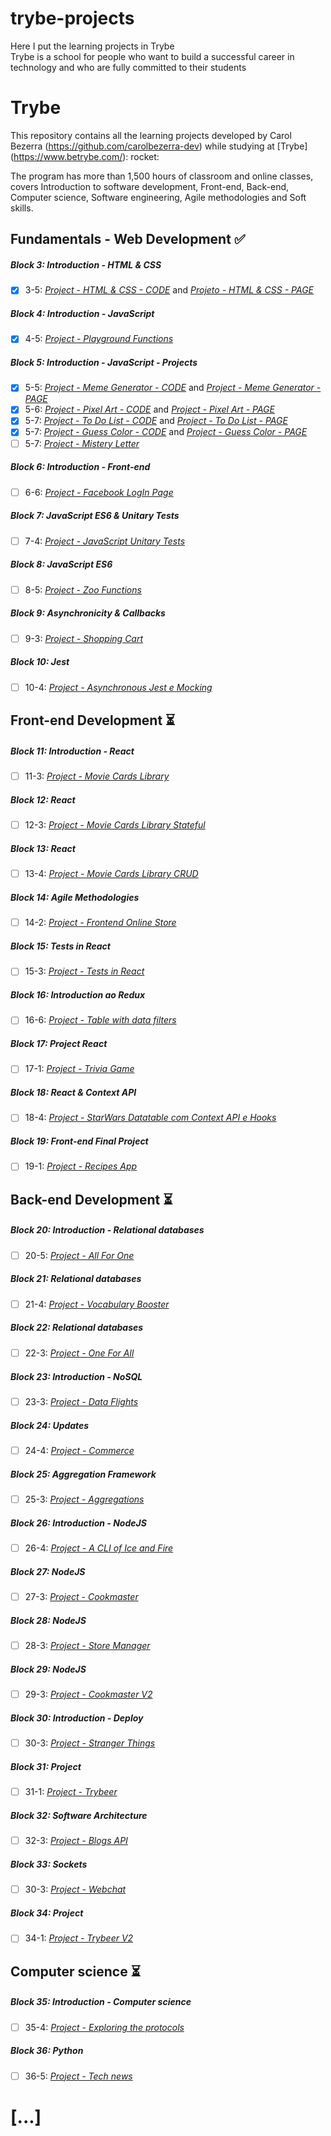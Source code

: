 # trybe-projects
Here I put the learning projects in Trybe <br>
Trybe is a school for people who want to build a successful career in technology and who are fully committed to their students

# Trybe
This repository contains all the learning projects developed by Carol Bezerra (https://github.com/carolbezerra-dev) while studying at [Trybe] (https://www.betrybe.com/): rocket:

The program has more than 1,500 hours of classroom and online classes, covers Introduction to software development, Front-end, Back-end, Computer science, Software engineering, Agile methodologies and Soft skills.  
  
## Fundamentals - Web Development :white_check_mark:  

##### Block 3: Introduction - HTML & CSS

- [x] 3-5: _[Project - HTML & CSS - CODE](https://github.com/carolbezerra-dev/trybe-projects/tree/master/1.WebDevelopment/3.HTML-CSS)_ and  _[Projeto - HTML & CSS - PAGE](https://carolbezerra-dev.github.io/trybe-projects/1.WebDevelopment/3.HTML-CSS/)_

##### Block 4: Introduction - JavaScript

- [x] 4-5: _[Project - Playground Functions](https://github.com/carolbezerra-dev/trybe-projects/tree/master/1.WebDevelopment/4.JavaScript)_

##### Block 5: Introduction - JavaScript - Projects

- [x] 5-5: _[Project - Meme Generator - CODE](https://github.com/carolbezerra-dev/trybe-projects/tree/master/1.WebDevelopment/5.DOM-Selectors/Meme-Generator)_ and _[Project - Meme Generator - PAGE](https://carolbezerra-dev.github.io/trybe-projects/1.WebDevelopment/5.DOM-Selectors/Meme-Generator/)_
- [x] 5-6: _[Project - Pixel Art - CODE](https://github.com/carolbezerra-dev/trybe-projects/tree/master/1.WebDevelopment/5.DOM-Selectors/Pixels-Art)_ and _[Project - Pixel Art - PAGE](https://carolbezerra-dev.github.io/trybe-projects/1.WebDevelopment/5.DOM-Selectors/Pixels-Art/)_
- [x] 5-7: _[Project - To Do List - CODE](https://github.com/carolbezerra-dev/trybe-projects/tree/master/1.WebDevelopment/5.DOM-Selectors/ToDo-List)_ and _[Project - To Do List - PAGE](https://carolbezerra-dev.github.io/trybe-projects/1.WebDevelopment/5.DOM-Selectors/ToDo-List/)_
- [x] 5-7: _[Project - Guess Color - CODE](https://github.com/carolbezerra-dev/trybe-projects/tree/master/1.WebDevelopment/5.DOM-Selectors/Color-Guess)_ and _[Project - Guess Color - PAGE](https://carolbezerra-dev.github.io/trybe-projects/1.WebDevelopment/5.DOM-Selectors/Color-Guess/)_
- [ ] 5-7: _[Project - Mistery Letter]()_

##### Block 6: Introduction - Front-end

- [ ] 6-6: _[Project - Facebook LogIn Page]()_

##### Block 7: JavaScript ES6 & Unitary Tests

- [ ] 7-4: _[Project - JavaScript Unitary Tests]()_

##### Block 8: JavaScript ES6

- [ ] 8-5: _[Project - Zoo Functions]()_

##### Block 9: Asynchronicity & Callbacks

- [ ] 9-3: _[Project - Shopping Cart]()_

##### Block 10: Jest

- [ ] 10-4: _[Project - Asynchronous Jest e Mocking]()_


## Front-end Development :hourglass_flowing_sand:

##### Block 11: Introduction - React

- [ ] 11-3: _[Project - Movie Cards Library]()_

##### Block 12: React

- [ ] 12-3: _[Project - Movie Cards Library Stateful]()_

##### Block 13: React

- [ ] 13-4: _[Project - Movie Cards Library CRUD]()_

##### Block 14: Agile Methodologies

- [ ] 14-2: _[Project - Frontend Online Store]()_

##### Block 15: Tests in React

- [ ] 15-3: _[Project - Tests in React]()_

##### Block 16: Introduction ao Redux

- [ ] 16-6: _[Project - Table with data filters]()_

##### Block 17: Project React

- [ ] 17-1: _[Project - Trivia Game]()_

##### Block 18: React & Context API

- [ ] 18-4: _[Project - StarWars Datatable com Context API e Hooks]()_

##### Block 19: Front-end Final Project

- [ ] 19-1: _[Project - Recipes App]()_


## Back-end Development :hourglass_flowing_sand:

##### Block 20: Introduction - Relational databases

- [ ] 20-5: _[Project - All For One]()_

##### Block 21: Relational databases

- [ ] 21-4: _[Project - Vocabulary Booster]()_

##### Block 22: Relational databases

- [ ] 22-3: _[Project - One For All]()_

##### Block 23: Introduction - NoSQL

- [ ] 23-3: _[Project - Data Flights]()_

##### Block 24: Updates

- [ ] 24-4: _[Project - Commerce]()_

##### Block 25: Aggregation Framework

- [ ] 25-3: _[Project - Aggregations]()_

##### Block 26: Introduction - NodeJS

- [ ] 26-4: _[Project - A CLI of Ice and Fire]()_

##### Block 27: NodeJS

- [ ] 27-3: _[Project - Cookmaster]()_

##### Block 28: NodeJS

- [ ] 28-3: _[Project - Store Manager]()_

##### Block 29: NodeJS

- [ ] 29-3: _[Project - Cookmaster V2]()_

##### Block 30: Introduction - Deploy

- [ ] 30-3: _[Project - Stranger Things]()_

##### Block 31: Project

- [ ] 31-1: _[Project - Trybeer]()_

##### Block 32: Software Architecture

- [ ] 32-3: _[Project - Blogs API]()_

##### Block 33: Sockets

- [ ] 30-3: _[Project - Webchat]()_

##### Block 34: Project

- [ ] 34-1: _[Project - Trybeer V2]()_


## Computer science :hourglass_flowing_sand:

##### Block 35: Introduction - Computer science

- [ ] 35-4: _[Project - Exploring the protocols]()_

##### Block 36: Python

- [ ] 36-5: _[Project - Tech news]()_

# [...]
